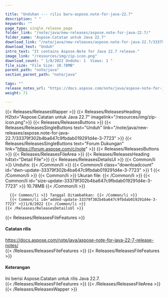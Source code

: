 ```yaml
---

title: "Unduhan --- rilis baru-aspose.note-for-java-22.7"
description: " "
keywords: ""
page_type: single_release_page
folder_link: "/note/java/new-releases/aspose.note-for-java-22.7/"
folder_name: "Aspose.Catatan untuk Java 22.7"
download_link: "/note/java/new-releases/aspose.note-for-java-22.7/33379f302b4ba647c9fbdab019291d4e-3-7723"
download_text: "Unduh"
intro_text: "It contains Aspose.Note for Java 22.7 release."
image_link: "/resources/img/zip-icon.png"
download_count: " 1/8/2022 Unduhs: 1  Views: 1 "
file_size: "File Size: 10.78MB"
parent_path: "note/java"
section_parent_path: "note/java"

tags: ""
release_notes_url: "https://docs.aspose.com/note/java/aspose-note-for-java-22-7-release-notes/"
weight: 71

---
```


{{< Releases/ReleasesWapper >}}
  {{< Releases/ReleasesHeading H2txt="Aspose.Catatan untuk Java 22.7" imagelink="/resources/img/zip-icon.png">}}
  {{< Releases/ReleasesButtons >}}
    {{< Releases/ReleasesSingleButtons text="Unduh" link="/note/java/new-releases/aspose.note-for-java-22.7/33379f302b4ba647c9fbdab019291d4e-3-7723" >}}
    {{< Releases/ReleasesSingleButtons text="Forum Dukungan" link="https://forum.aspose.com/c/note" >}}
  {{< Releases/ReleasesButtons >}}
  {{< Releases/ReleasesFileArea >}}
    {{< Releases/ReleasesHeading h4txt="Detail File">}}
    {{< Releases/ReleasesDetailsUl >}}
      {{< Common/li >}} Unduhs: {{< /Common/li >}}
      {{< Common/li class="downloadcount" id="dwn-update-33379f302b4ba647c9fbdab019291d4e-3-7723" >}} 1 {{< /Common/li >}}
      {{< Common/li >}} Ukuran file: {{< /Common/li >}}
      {{< Common/li id="size-update-33379f302b4ba647c9fbdab019291d4e-3-7723" >}} 10.78MB {{< /Common/li >}}

      {{< Common/li >}} Tanggal Ditambahkan: {{< /Common/li >}}
      {{< Common/li id="added-update-33379f302b4ba647c9fbdab019291d4e-3-7723" >}}1/8/2022 {{< /Common/li >}}
    {{< /Releases/ReleasesDetailsUl >}}

  {{< Releases/ReleasesFileFeatures >}}
      <h4>Catatan rilis</h4><div><a href='https://docs.aspose.com/note/java/aspose-note-for-java-22-7-release-notes/'>https://docs.aspose.com/note/java/aspose-note-for-java-22-7-release-notes/</a></div>
  {{< /Releases/ReleasesFileFeatures >}}
  {{< Releases/ReleasesFileFeatures >}}
      <h4>Keterangan</h4><div class="HTMLDescription">Ini berisi Aspose.Catatan untuk rilis Java 22.7.</div>
  {{< /Releases/ReleasesFileFeatures >}}
 {{< /Releases/ReleasesFileArea >}}
{{< /Releases/ReleasesWapper >}}


